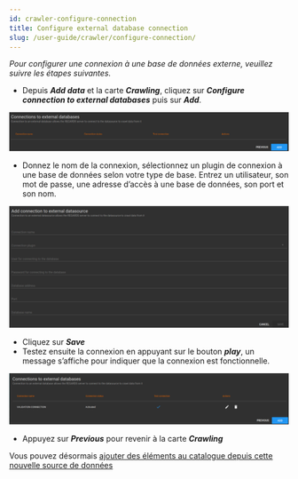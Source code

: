 ```yaml
---
id: crawler-configure-connection
title: Configure external database connection
slug: /user-guide/crawler/configure-connection/
---
```


_Pour configurer une connexion à une base de données externe, veuillez suivre les étapes suivantes._

- Depuis ***Add data*** et la carte ***Crawling***, cliquez sur ***Configure connection to external databases*** puis sur ***Add***.

<div align="center">
    <img src="/images/user-documentation/v1.4/5-crawler/crawler-connections.png" alt="database" width="800"/> 
</div>

- Donnez le nom de la connexion, sélectionnez un plugin de connexion à une base de données selon votre type de base. Entrez un utilisateur, son mot de passe, une adresse d’accès à une base de données, son port et son nom.

<div align="center">
    <img src="/images/user-documentation/v1.4/5-crawler/crawler-add-connection.png" alt="database" width="800"/> 
</div>

- Cliquez sur ***Save***
- Testez ensuite la connexion en appuyant sur le bouton ***play***, un message s’affiche pour indiquer que la connexion est fonctionnelle.

<div align="center">
    <img src="/images/user-documentation/v1.4/5-crawler/crawler-connected.png" alt="connected" width="800"/> 
</div>

- Appuyez sur ***Previous*** pour revenir à la carte ***Crawling***

Vous pouvez désormais [ajouter des éléments au catalogue depuis cette nouvelle source de données](database.md)
